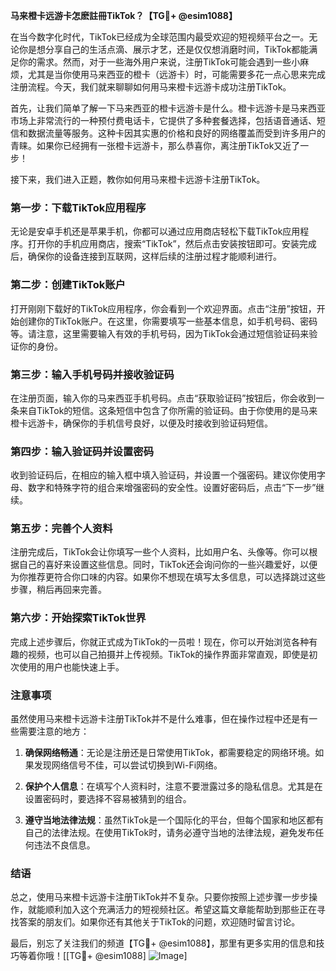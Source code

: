 **马来橙卡远游卡怎麽註冊TikTok？【TG💪+ @esim1088】**

在当今数字化时代，TikTok已经成为全球范围内最受欢迎的短视频平台之一。无论你是想分享自己的生活点滴、展示才艺，还是仅仅想消磨时间，TikTok都能满足你的需求。然而，对于一些海外用户来说，注册TikTok可能会遇到一些小麻烦，尤其是当你使用马来西亚的橙卡（远游卡）时，可能需要多花一点心思来完成注册流程。今天，我们就来聊聊如何用马来橙卡远游卡成功注册TikTok。

首先，让我们简单了解一下马来西亚的橙卡远游卡是什么。橙卡远游卡是马来西亚市场上非常流行的一种预付费电话卡，它提供了多种套餐选择，包括语音通话、短信和数据流量等服务。这种卡因其实惠的价格和良好的网络覆盖而受到许多用户的青睐。如果你已经拥有一张橙卡远游卡，那么恭喜你，离注册TikTok又近了一步！

接下来，我们进入正题，教你如何用马来橙卡远游卡注册TikTok。

### **第一步：下载TikTok应用程序**
无论是安卓手机还是苹果手机，你都可以通过应用商店轻松下载TikTok应用程序。打开你的手机应用商店，搜索“TikTok”，然后点击安装按钮即可。安装完成后，确保你的设备连接到互联网，这样后续的注册过程才能顺利进行。

### **第二步：创建TikTok账户**
打开刚刚下载好的TikTok应用程序，你会看到一个欢迎界面。点击“注册”按钮，开始创建你的TikTok账户。在这里，你需要填写一些基本信息，如手机号码、密码等。请注意，这里需要输入有效的手机号码，因为TikTok会通过短信验证码来验证你的身份。

### **第三步：输入手机号码并接收验证码**
在注册页面，输入你的马来西亚手机号码。点击“获取验证码”按钮后，你会收到一条来自TikTok的短信。这条短信中包含了你所需的验证码。由于你使用的是马来橙卡远游卡，确保你的手机信号良好，以便及时接收到验证码短信。

### **第四步：输入验证码并设置密码**
收到验证码后，在相应的输入框中填入验证码，并设置一个强密码。建议你使用字母、数字和特殊字符的组合来增强密码的安全性。设置好密码后，点击“下一步”继续。

### **第五步：完善个人资料**
注册完成后，TikTok会让你填写一些个人资料，比如用户名、头像等。你可以根据自己的喜好来设置这些信息。同时，TikTok还会询问你的一些兴趣爱好，以便为你推荐更符合你口味的内容。如果你不想现在填写太多信息，可以选择跳过这些步骤，稍后再回来完善。

### **第六步：开始探索TikTok世界**
完成上述步骤后，你就正式成为TikTok的一员啦！现在，你可以开始浏览各种有趣的视频，也可以自己拍摄并上传视频。TikTok的操作界面非常直观，即使是初次使用的用户也能快速上手。

### **注意事项**
虽然使用马来橙卡远游卡注册TikTok并不是什么难事，但在操作过程中还是有一些需要注意的地方：

1. **确保网络畅通**：无论是注册还是日常使用TikTok，都需要稳定的网络环境。如果发现网络信号不佳，可以尝试切换到Wi-Fi网络。
   
2. **保护个人信息**：在填写个人资料时，注意不要泄露过多的隐私信息。尤其是在设置密码时，要选择不容易被猜到的组合。

3. **遵守当地法律法规**：虽然TikTok是一个国际化的平台，但每个国家和地区都有自己的法律法规。在使用TikTok时，请务必遵守当地的法律法规，避免发布任何违法不良信息。

### **结语**
总之，使用马来橙卡远游卡注册TikTok并不复杂。只要你按照上述步骤一步步操作，就能顺利加入这个充满活力的短视频社区。希望这篇文章能帮助到那些正在寻找答案的朋友们。如果你还有其他关于TikTok的问题，欢迎随时留言讨论。

最后，别忘了关注我们的频道【TG💪+ @esim1088】，那里有更多实用的信息和技巧等着你哦！[[TG💪+ @esim1088] ![Image](https://i.postimg.cc/4NQfJmqS/Snipaste-2025-05-13-00-14-12.png)]